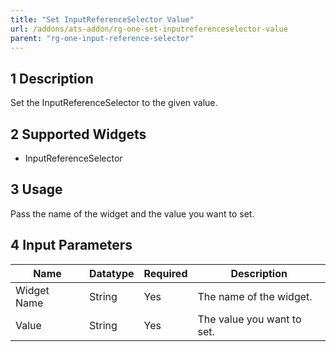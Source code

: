 ```yaml
---
title: "Set InputReferenceSelector Value"
url: /addons/ats-addon/rg-one-set-inputreferenceselector-value
parent: "rg-one-input-reference-selector"
---
```


## 1 Description

Set the InputReferenceSelector to the given value.

## 2 Supported Widgets

* InputReferenceSelector

## 3 Usage

Pass the name of the widget and the value you want to set.

## 4 Input Parameters

Name | Datatype | Required | Description
---- | -------- | ------- |---------------
Widget Name | String | Yes | The name of the widget.
Value | String | Yes | The value you want to set.
